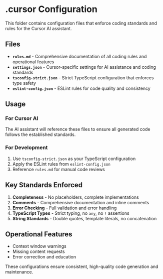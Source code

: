 # .cursor Configuration

This folder contains configuration files that enforce coding standards and rules for the Cursor AI assistant.

## Files

- **`rules.md`** - Comprehensive documentation of all coding rules and operational features
- **`settings.json`** - Cursor-specific settings for AI assistance and coding standards
- **`tsconfig-strict.json`** - Strict TypeScript configuration that enforces type safety
- **`eslint-config.json`** - ESLint rules for code quality and consistency

## Usage

### For Cursor AI
The AI assistant will reference these files to ensure all generated code follows the established standards.

### For Development
1. Use `tsconfig-strict.json` as your TypeScript configuration
2. Apply the ESLint rules from `eslint-config.json`
3. Reference `rules.md` for manual code reviews

## Key Standards Enforced

1. **Completeness** - No placeholders, complete implementations
2. **Comments** - Comprehensive documentation and inline comments
3. **Error Checking** - Full validation and error handling
4. **TypeScript Types** - Strict typing, no `any`, no `!` assertions
5. **String Standards** - Double quotes, template literals, no concatenation

## Operational Features

- Context window warnings
- Missing content requests
- Error correction and education

These configurations ensure consistent, high-quality code generation and maintenance. 